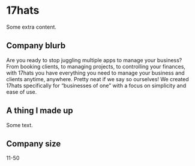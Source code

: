 # 17hats

Some extra content.

## Company blurb

Are you ready to stop juggling multiple apps to manage your business? From booking clients, to managing projects, to controlling your finances, with 17hats you have everything you need to manage your business and clients anytime, anywhere. Pretty neat if we say so ourselves! We created 17hats specifically for “businesses of one” with a focus on simplicity and ease of use.

## A thing I made up

Some text.

## Company size

11-50
